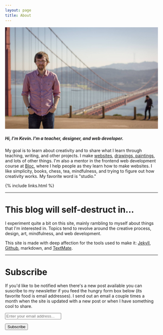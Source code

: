 ```yaml
---
layout: page
title: About
---
```


![Kevin](/img/kevin.jpg)

##### Hi, I'm Kevin. I'm a teacher, designer, and web developer.

My goal is to learn about creativity and to share what I learn through teaching, writing, and other projects. I make [websites](/projects), [drawings, paintings](/sketchbook), and lots of other things. I'm also a mentor in the frontend web development course at [Bloc](http://bloc.io), where I help people as they learn how to make websites. I like simplicity, books, chess, tea, mindfulness, and trying to figure out how creativity works. My favorite word is "studio."

{% include links.html %}

---

# This blog will self-destruct in...

I experiment quite a bit on this site, mainly rambling to myself about things that I'm interested in. Topics tend to revolve around the creative process, design, art, mindfulness, and web development.

This site is made with deep affection for the tools used to make it: [Jekyll](http://jekyllrb.com), [Github](http://github.com), markdown, and [TextMate](http://macromates.com).

---

# Subscribe

If you'd like to be notified when there's a new post available you can suscribe to my newsletter if you feed the hungry form box below (its favorite food is email addresses). I send out an email a couple times a month when the site is updated with a new post or when I have something cool to share.

<form action="https://tinyletter.com/kmcgillivray" method="post" target="popupwindow" onsubmit="window.open('https://tinyletter.com/kmcgillivray', 'popupwindow', 'scrollbars=yes,width=800,height=600');return true">
<p><input class="text-box" placeholder="Enter your email address..." type="text" name="email" id="tlemail" /></p>
<input type="hidden" value="1" name="embed"/><input class="button" type="submit" value="Subscribe" /></form>